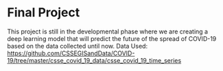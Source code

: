 # Final Project

This project is still in the developmental phase where we are creating a deep learning model that will predict the future of the spread of COVID-19 based on the data collected until now.
Data Used:  
https://github.com/CSSEGISandData/COVID-19/tree/master/csse_covid_19_data/csse_covid_19_time_series
